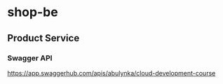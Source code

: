 # shop-be

## Product Service

### Swagger API

<https://app.swaggerhub.com/apis/abulynka/cloud-development-course>
